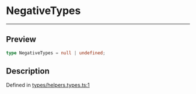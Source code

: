 

# NegativeTypes

<div class="api-docs__separator" data-reactroot="">

---

</div><div class="api-docs__section">

## Preview

</div><div class="api-docs__preview type single">

```ts
type NegativeTypes = null | undefined;
```

</div><div class="api-docs__section">

## Description

</div><div class="api-docs__description"><span class="api-docs__do-not-parse">



</span></div><p class="api-docs__definition">

Defined in [types/helpers.types.ts:1](https://github.com/BetterTyped/hyper-fetch/blob/d6c03b85/packages/core/src/types/helpers.types.ts#L1)

</p>